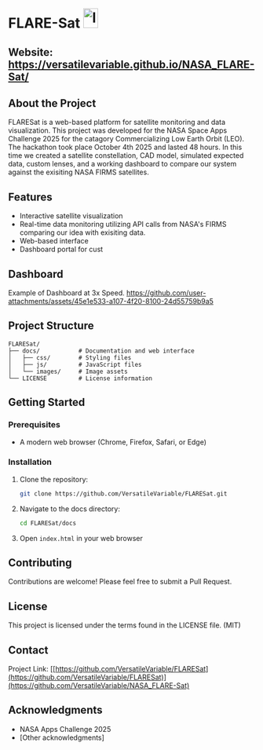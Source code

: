 # FLARE-Sat <img width="30" height="40" alt="logo" src="https://github.com/user-attachments/assets/c653e682-3c8d-4aa5-9794-53dd47ee668e" />


## Website: https://versatilevariable.github.io/NASA_FLARE-Sat/

## About the Project

FLARESat is a web-based platform for satellite monitoring and data visualization. This project was developed for the NASA Space Apps Challenge 2025 for the catagory Commercializing Low Earth Orbit (LEO). The hackathon took place October 4th 2025 and lasted 48 hours. In this time we created a satellite constellation, CAD model, simulated expected data, custom lenses, and a working dashboard to compare our system against the exisiting NASA FIRMS satellites.

## Features

- Interactive satellite visualization
- Real-time data monitoring utilizing API calls from NASA's FIRMS comparing our idea with exisiting data.
- Web-based interface
- Dashboard portal for cust

## Dashboard
Example of Dashboard at 3x Speed.
https://github.com/user-attachments/assets/45e1e533-a107-4f20-8100-24d55759b9a5


## Project Structure

```
FLARESat/
├── docs/           # Documentation and web interface
│   ├── css/        # Styling files
│   ├── js/         # JavaScript files
│   └── images/     # Image assets
└── LICENSE         # License information
```

## Getting Started

### Prerequisites

- A modern web browser (Chrome, Firefox, Safari, or Edge)

### Installation

1. Clone the repository:
   ```bash
   git clone https://github.com/VersatileVariable/FLARESat.git
   ```
2. Navigate to the docs directory:
   ```bash
   cd FLARESat/docs
   ```
3. Open `index.html` in your web browser


## Contributing

Contributions are welcome! Please feel free to submit a Pull Request.

## License

This project is licensed under the terms found in the LICENSE file. (MIT)

## Contact

Project Link: [[https://github.com/VersatileVariable/FLARESat](https://github.com/VersatileVariable/FLARESat)](https://github.com/VersatileVariable/NASA_FLARE-Sat)

## Acknowledgments

- NASA Apps Challenge 2025
- [Other acknowledgments]
